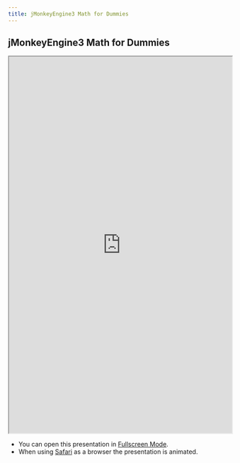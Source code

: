 ```yaml
---
title: jMonkeyEngine3 Math for Dummies
---
```

<h2 class="sectionedit1" id="jmonkeyengine3_math_for_dummies">jMonkeyEngine3 Math for Dummies</h2>
<div class="level2">

<p>
<iframe title="" src="http://wiki.jmonkeyengine.org/tutorials/math" style="width:100%; height:850px"></iframe>
</p>

<p>
</p><p></p><div class="notetip">

<ul>
<li class="level1"><div class="li"> You can open this presentation in <a href="http://hub.jmonkeyengine.org/tutorials/math" class="urlextern" title="http://hub.jmonkeyengine.org/tutorials/math" rel="nofollow">Fullscreen Mode</a>.</div>
</li>
<li class="level1"><div class="li"> When using <a href="http://www.apple.com/safari/" class="urlextern" title="http://www.apple.com/safari/" rel="nofollow">Safari</a> as a browser the presentation is animated.</div>
</li>
</ul>

<p>

</p></div>


</div>
